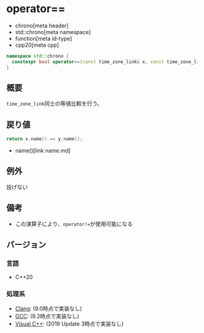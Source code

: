 # operator==
* chrono[meta header]
* std::chrono[meta namespace]
* function[meta id-type]
* cpp20[meta cpp]

```cpp
namespace std::chrono {
  constexpr bool operator==(const time_zone_link& x, const time_zone_link& y) noexcept; // (1) C++20
}
```

## 概要
`time_zone_link`同士の等値比較を行う。


## 戻り値
```cpp
return x.name() == y.name();
```
* name()[link name.md]


## 例外
投げない


## 備考
- この演算子により、`operator!=`が使用可能になる


## バージョン
### 言語
- C++20

### 処理系
- [Clang](/implementation.md#clang): (9.0時点で実装なし)
- [GCC](/implementation.md#gcc): (9.2時点で実装なし)
- [Visual C++](/implementation.md#visual_cpp): (2019 Update 3時点で実装なし)

